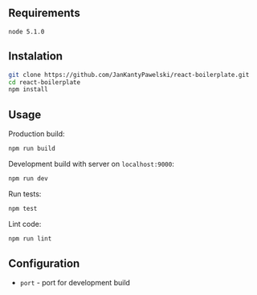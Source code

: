 ## Requirements
`node 5.1.0`

## Instalation

```sh
git clone https://github.com/JanKantyPawelski/react-boilerplate.git
cd react-boilerplate
npm install
```

## Usage

Production build:

```sh
npm run build
```

Development build with server on `localhost:9000`:

```sh
npm run dev
```

Run tests:

```sh
npm test
```

Lint code:

```sh
npm run lint
```

## Configuration

* `port` - port for development build